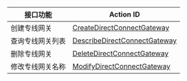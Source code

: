 | 接口功能 | Action ID | 
|---------|---------|
| 创建专线网关 | [CreateDirectConnectGateway](http://www.qcloud.com/doc/api/259/%E5%88%9B%E5%BB%BA%E4%B8%93%E7%BA%BF%E7%BD%91%E5%85%B3) | 
| 查询专线网关列表 | [DescribeDirectConnectGateway](http://www.qcloud.com/doc/api/259/%E6%9F%A5%E8%AF%A2%E4%B8%93%E7%BA%BF%E7%BD%91%E5%85%B3%E5%88%97%E8%A1%A8) | 
| 删除专线网关 | [DeleteDirectConnectGateway](http://www.qcloud.com/doc/api/259/%E5%88%A0%E9%99%A4%E4%B8%93%E7%BA%BF%E7%BD%91%E5%85%B3) | 
| 修改专线网关名称 | [ModifyDirectConnectGateway](http://www.qcloud.com/doc/api/259/%E4%BF%AE%E6%94%B9%E4%B8%93%E7%BA%BF%E7%BD%91%E5%85%B3%E5%90%8D%E7%A7%B0) | 
